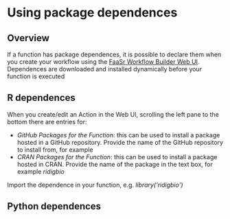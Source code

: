 # Using package dependences

## Overview

If a function has package dependences, it is possible to declare them when you create your workflow using the [FaaSr Workflow Builder Web UI].  Dependences are downloaded and installed dynamically before your function is executed

## R dependences

When you create/edit an Action in the Web UI, scrolling the left pane to the bottom there are entries for:

- *GitHub Packages for the Function*: this can be used to install a package hosted in a GitHub repository. Provide the name of the GitHub repository to install from, for example
- *CRAN Packages for the Function*: this can be used to install a package hosted in CRAN. Provide the name of the package in the text box, for example *ridigbio*

Import the dependence in your function, e.g. *library('ridigbio')*

## Python dependences


[FaaSr R APIs]: r_api.md
[FaaSr Python APIs]: py_api.md
[FaaSr Workflow Builder Web UI]: workflows.md
[FaaSr tutorial]: tutorial.md